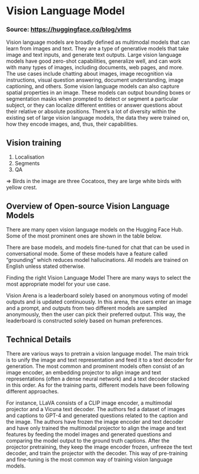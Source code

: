 ﻿# Vision Language Model

### Source: https://huggingface.co/blog/vlms

Vision language models are broadly defined as multimodal models that can learn from images and text. 
They are a type of generative models that take image and text inputs, and generate text outputs. 
Large vision language models have good zero-shot capabilities, generalize well, and can work with many types of images, including documents, 
web pages, and more. The use cases include chatting about images, image recognition via instructions, visual question answering, document understanding, image captioning, and others. 
Some vision language models can also capture spatial properties in an image. 
These models can output bounding boxes or segmentation masks when prompted to detect or segment a particular subject, 
or they can localize different entities or answer questions about their relative or absolute positions. 
There’s a lot of diversity within the existing set of large vision language models, 
the data they were trained on, how they encode images, and, thus, their capabilities.

## Vision training

1. Localisation
2. Segments
3. QA

=> Birds in the image are three Cocatoos, they are large white birds with yellow crest. 




## Overview of Open-source Vision Language Models
There are many open vision language models on the Hugging Face Hub. Some of the most prominent ones are shown in the table below.

There are base models, and models fine-tuned for chat that can be used in conversational mode.
Some of these models have a feature called “grounding” which reduces model hallucinations.
All models are trained on English unless stated otherwise.

Finding the right Vision Language Model
There are many ways to select the most appropriate model for your use case.

Vision Arena is a leaderboard solely based on anonymous voting of model outputs and is updated continuously. 
In this arena, the users enter an image and a prompt, and outputs from two different models are sampled anonymously, 
then the user can pick their preferred output. This way, the leaderboard is constructed solely based on human preferences.

## Technical Details
There are various ways to pretrain a vision language model. The main trick is to unify the image and text representation and feed it to a text decoder 
for generation. The most common and prominent models often consist of an image encoder, an embedding projector to align image and text representations 
(often a dense neural network) and a text decoder stacked in this order. As for the training parts, 
different models have been following different approaches.

For instance, LLaVA consists of a CLIP image encoder, a multimodal projector and a Vicuna text decoder. 
The authors fed a dataset of images and captions to GPT-4 and generated questions related to the caption and the image. 
The authors have frozen the image encoder and text decoder and have only trained the multimodal projector to align the image and text features 
by feeding the model images and generated questions and comparing the model output to the ground truth captions. After the projector pretraining, 
they keep the image encoder frozen, unfreeze the text decoder, and train the projector with the decoder. 
This way of pre-training and fine-tuning is the most common way of training vision language models.


